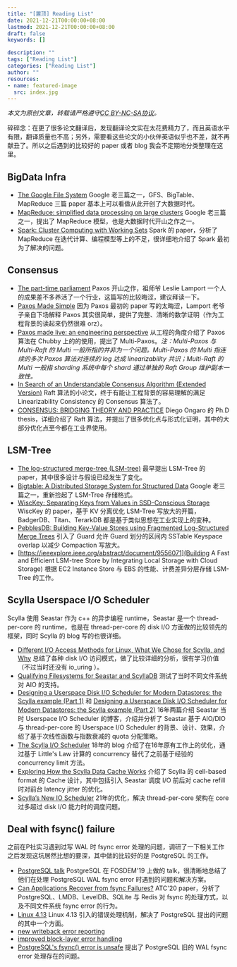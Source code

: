 ```yaml
---
title: "[置顶] Reading List"
date: 2021-12-21T00:00:00+08:00
lastmod: 2021-12-21T00:00:00+08:00
draft: false
keywords: []

description: ""
tags: ["Reading List"]
categories: ["Reading List"]
author: ""
resources:
- name: featured-image
  src: index.jpg
---
```


*本文为原创文章，转载请严格遵守[CC BY-NC-SA协议](https://creativecommons.org/licenses/by-nc-sa/4.0/)。*

<!--more-->

碎碎念：在更了很多论文翻译后，发现翻译论文实在太花费精力了，而且英语水平有限，翻译质量也不高；另外，需要看这些论文的小伙伴英语似乎也不差，就不再献丑了。所以之后遇到的比较好的 paper 或者 blog 我会不定期地分类整理在这里。

## BigData Infra

- [The Google File System](https://dl.acm.org/doi/pdf/10.1145/945445.945450) Google 老三篇之一，GFS、BigTable、MapReduce 三篇 paper 基本上可以看做从此开创了大数据时代。
- [MapReduce: simplified data processing on large clusters](https://dl.acm.org/doi/abs/10.1145/1327452.1327492) Google 老三篇之一，提出了 MapReduce 模型，也是大数据时代开山之作之一。
- [Spark: Cluster Computing with Working Sets](https://www.usenix.org/legacy/event/hotcloud10/tech/full_papers/Zaharia.pdf) Spark 的 paper，分析了 MapReduce 在迭代计算、编程模型等上的不足，很详细地介绍了 Spark 最初为了解决的问题。


## Consensus

- [The part-time parliament](https://dl.acm.org/doi/pdf/10.1145/3335772.3335939) Paxos 开山之作，祖师爷 Leslie Lamport 一个人的成果差不多养活了一个行业，这篇写的比较晦涩，建议拜读一下。
- [Paxos Made Simple](https://courses.cs.washington.edu/courses/cse550/17au/papers/CSE550.paxos-simple.pdf) 因为 Paxos 最初的 paper 写的太晦涩，Lamport 老爷子亲自下场解释 Paxos 其实很简单，提供了完整、清晰的数学证明（作为工程背景的读起来仍然很难 orz）。
- [Paxos made live: an engineering perspective](https://dl.acm.org/doi/abs/10.1145/1281100.1281103) 从工程的角度介绍了 Paxos 算法在 Chubby 上的的使用，提出了 Multi-Paxos。*注：Multi-Paxos 与 Multi-Raft 的 Multi 一般所指的并非为一个问题。Multi-Paxos 的 Multi 指连续的多次 Paxos 算法对连续的 log 达成 linearizability 共识；Multi-Raft 的 Multi 一般指 sharding 系统中每个 shard 通过单独的 Raft Group 维护副本一致性。*
- [In Search of an Understandable Consensus Algorithm (Extended Version)](https://people.eecs.berkeley.edu/~kubitron/courses/cs262a-F18/handouts/papers/raft-technicalReport.pdf) Raft 算法的小论文，终于有能让工程背景的容易理解的满足 Linearizability Consistency 的 Consensus 算法了。
- [CONSENSUS: BRIDGING THEORY AND PRACTICE](http://files.catwell.info/misc/mirror/2014-ongaro-raft-phd.pdf) Diego Ongaro 的 Ph.D thesis，详细介绍了 Raft 算法，并提出了很多优化点与形式化证明，其中的大部分优化点至今都在工业界使用。


## LSM-Tree

- [The log-structured merge-tree (LSM-tree)](https://link.springer.com/article/10.1007/s002360050048) 最早提出 LSM-Tree 的 paper，其中很多设计与假设已经发生了变化。
- [Bigtable: A Distributed Storage System for Structured Data](https://dl.acm.org/doi/abs/10.1145/1365815.1365816) Google 老三篇之一，重新捡起了 LSM-Tree 存储格式。
- [WiscKey: Separating Keys from Values in SSD-Conscious Storage](https://dl.acm.org/doi/abs/10.1145/3033273) WiscKey 的 paper，基于 KV 分离优化 LSM-Tree 写放大的开篇，BadgerDB、Titan、TerarkDB 都是基于类似思想在工业实现上的变种。
- [PebblesDB: Building Key-Value Stores using Fragmented Log-Structured Merge Trees](https://dl.acm.org/doi/abs/10.1145/3132747.3132765) 引入了 Guard 允许 Guard 划分的区间内 SSTable Keyspace overlap 以减少 Compaction 写放大。
- [https://ieeexplore.ieee.org/abstract/document/9556071](Building A Fast and Efficient LSM-tree Store by Integrating Local Storage with Cloud Storage) 根据 EC2 Instance Store 与 EBS 的性能、计费差异分层存储 LSM-Tree 的工作。

## Scylla Userspace I/O Scheduler

Scylla 使用 Seastar 作为 c++ 的异步编程 runtime，Seastar 是一个 thread-per-core 的 runtime，也是在 thread-per-core 的 disk I/O 方面做的比较领先的框架，同时 Scylla 的 blog 写的也很详细。

- [Different I/O Access Methods for Linux, What We Chose for Scylla, and Why](https://www.scylladb.com/2017/10/05/io-access-methods-scylla/) 总结了各种 disk I/O 访问模式，做了比较详细的分析，很有学习价值（不过当时还没有 io_uring ）。
- [Qualifying Filesystems for Seastar and ScyllaDB](https://www.scylladb.com/2016/02/09/qualifying-filesystems/) 测试了当时不同文件系统对 AIO 的支持。
- [Designing a Userspace Disk I/O Scheduler for Modern Datastores: the Scylla example (Part 1)](https://www.scylladb.com/2016/04/14/io-scheduler-1/) 和 [Designing a Userspace Disk I/O Scheduler for Modern Datastores: the Scylla example (Part 2)](https://www.scylladb.com/2016/04/29/io-scheduler-2/) 16年两篇介绍 Seastar 当时 Userspace I/O Scheduler 的博客，介绍并分析了 Seastar 基于 AIO/DIO 与 thread-per-core 的 Userspace I/O Scheduler 的背景、设计、效果，介绍了基于次线性函数与指数衰减的 quota 分配策略。
- [The Scylla I/O Scheduler](https://www.scylladb.com/2018/04/19/scylla-i-o-scheduler-3/) 18年的 blog 介绍了在16年原有工作上的优化，通过基于 Little's Law 计算的 concurrency 替代了之前基于经验的 concurrency limit 方法。
- [Exploring How the Scylla Data Cache Works](https://www.scylladb.com/2018/07/26/how-scylla-data-cache-works/) 介绍了 Scylla 的 cell-based format 的 Cache 设计，其中包括引入 Seastar 调度 I/O 前后对 cache refill 时对前台 latency jitter 的优化。
- [Scylla’s New IO Scheduler](https://www.scylladb.com/2021/04/06/scyllas-new-io-scheduler/) 21年的优化，解决 thread-per-core 架构在 core 过多超过 disk I/O 能力时的调度问题。

## Deal with fsync() failure

之前在P社实习遇到过写 WAL 时 fsync error 处理的问题，调研了一下相关工作之后发现这坑居然比想的要深，其中做的比较好的是 PostgreSQL 的工作。

- [PostgreSQL talk](https://archive.fosdem.org/2019/schedule/event/postgresql_fsync/) PostgreSQL 在 FOSDEM'19 上做的 talk，很清晰地总结了他们在处理 PostgreSQL WAL fsync error 时遇到的问题和解决方案。
- [Can Applications Recover from fsync Failures?](https://www.usenix.org/system/files/atc20-rebello.pdf) ATC'20 paper，分析了 PostgreSQL、LMDB、LevelDB、SQLite 与 Redis 对 fsync 的处理方式，以及不同文件系统 fsync error 的行为。
- [Linux 4.13](https://kernelnewbies.org/Linux_4.13#Improved_block_layer_and_background_writes_error_handling) Linux 4.13 引入的错误处理机制，解决了 PostgreSQL 提出的问题的其中一个方面。
- [new writeback error reporting](https://lwn.net/Articles/724232/)
- [improved block-layer error handling](https://lwn.net/Articles/724307/)
- [PostgreSQL's fsync() error is unsafe](https://www.postgresql.org/message-id/CAMsr+YHh+5Oq4xziwwoEfhoTZgr07vdGG+hu=1adXx59aTeaoQ@mail.gmail.com) 提出了 PostgreSQL 旧的 WAL fsync error 处理存在的问题。

